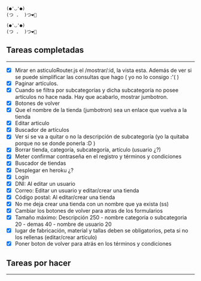 ```
(●'◡'●)      
(つ .  )つ❤🌯 

(●'◡'●)
(つ .  )つ❤🥔
``` 

## Tareas completadas
---
- [x] Mirar en asticuloRouter.js el /mostrar/:id, la vista esta. Además de ver si se puede simplificar las consultas que hago ( yo no lo consigo :'( )
- [x] Paginar artículos.
- [x] Cuando se filtra por subcategorías y dicha subcategoría no posee artículos no hace nada. Hay que acabarlo, mostrar jumbotron.
- [x] Botones de volver
- [x] Que el nombre de la tienda (jumbotron) sea un enlace que vuelva a la tienda
- [x] Editar articulo
- [x] Buscador de artículos
- [x] Ver si se va a quitar o no la descripción de subcategoría (yo la quitaba porque no se donde ponerla :D )
- [x] Borrar tienda, categoría, subcategoría, artículo (usuario ¿?)
- [x] Meter confirmar contraseña en el registro y términos y condiciones
- [x] Buscador de tiendas
- [x] Desplegar en heroku ¿?
- [x] Login
- [x] DNI: Al editar un usuario
- [x] Correo: Editar un usuario y editar/crear una tienda
- [x] Código postal: Al editar/crear una tienda
- [x] No me deja crear una tienda con un nombre que ya exista (ss)
- [x] Cambiar los botones de volver para atras de los formularios
- [x] Tamaño máximo: Descripción 250 - nombre categoria o subcategoria 20 - demas 40 - nombre de usuario 20
- [x] lugar de fabricación, material y tallas deben se obligatorios, peta si no los rellenas (editar/crear artículo)
- [x] Poner boton de volver para atrás en los términos y condiciones

## Tareas por hacer
---